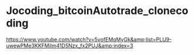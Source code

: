 # Jocoding_bitcoinAutotrade_clonecoding
https://www.youtube.com/watch?v=5vofEMqMyGk&amp;list=PLU9-uwewPMe3KKFMiIm41D5Nzx_fx2PUJ&amp;index=3
